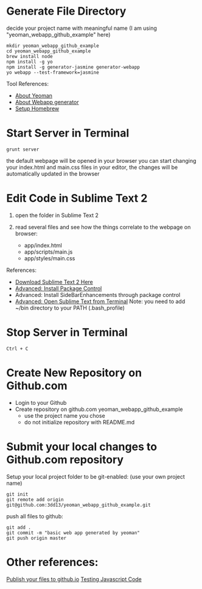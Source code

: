 Generate File Directory
===================

decide your project name with meaningful name (I am using "yeoman\_webapp\_github\_example" here)

    mkdir yeoman_webapp_github_example
    cd yeoman_webapp_github_example
    brew install node
    npm install -g yo
    npm install -g generator-jasmine generator-webapp
    yo webapp --test-framework=jasmine

Tool References:

* [About Yeoman](http://yeoman.io/)
* [About Webapp generator](https://github.com/yeoman/generator-webapp)
* [Setup Homebrew](http://brew.sh/)


Start Server in Terminal
===================

    grunt server

the default webpage will be opened in your browser
you can start changing your index.html and main.css files in your editor, the changes will be automatically updated in the browser


Edit Code in Sublime Text 2
===================

1. open the folder in Sublime Text 2

2. read several files and see how the things correlate to the webpage on browser:

    - app/index.html
    - app/scripts/main.js
    - app/styles/main.css


References:
* [Download Sublime Text 2 Here](http://www.sublimetext.com/2)
* [Advanced: Install Package Control](https://sublime.wbond.net/installation#st2)
* Advanced: Install SideBarEnhancements through package control
* [Advanced: Open Sublime Text from Terminal](http://www.sublimetext.com/docs/2/osx_command_line.html) Note: you need to add ~/bin directory to your PATH (.bash\_profile)


Stop Server in Terminal
===================

    Ctrl + C


Create New Repository on Github.com
===================

* Login to your Github
* Create repository on github.com yeoman\_webapp\_github\_example
    * use the project name you chose
    * do not initialize repository with README.md


Submit your local changes to Github.com repository
===================

Setup your local project folder to be git-enabled: (use your own project name)

    git init
    git remote add origin git@github.com:3dd13/yeoman_webapp_github_example.git

push all files to github:

    git add .
    git commit -m "basic web app generated by yeoman"
    git push origin master


Other references:
===================

[Publish your files to github.io](https://github.com/3dd13/yeoman_webapp_github_example/wiki/Publish-your-web-page-to-github.io)
[Testing Javascript Code](https://github.com/3dd13/yeoman_webapp_github_example/wiki/Testing-javascript-code-with-Jasmine)
